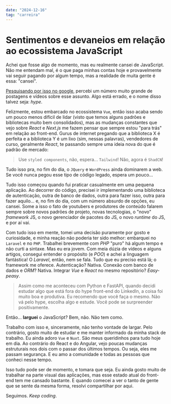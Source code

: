 ```yaml
---
date: "2024-12-16"
tag: "carreira"
---
```


<!--more-->

# Sentimentos e devaneios em relação ao ecossistema JavaScript

Achei que fosse algo de momento, mas eu realmente cansei de JavaScript. Não me entendam mal, é o que paga minhas contas hoje e provavelmente vai seguir pagando por algum tempo, mas a realidade de muita gente é essa: "cansei".

[Pesquisando por isso no google](https://www.google.com/search?q=Burned+out+on+Javascript&oq=Burned+out+on+Javascript&gs_lcrp=EgZjaHJvbWUyBggAEEUYOTIGCAEQRRg8MgYIAhBFGDzSAQcyNTFqMGo3qAIAsAIA&sourceid=chrome&ie=UTF-8), percebi um número muito grande de postagens e vídeos sobre esse assunto. Algo está errado, e o nome disso talvez seja: _hype_.

Felizmente, estou embarcado no ecossistema `Vue`, então isso acaba sendo um pouco menos difícil de lidar (visto que temos alguns padrões e bibliotecas muito bem consolidados), mas as mudanças constantes que vejo sobre _React_ e _Next.js_ me fazem pensar que sempre estou "para trás" em relação ao front-end. Gurus de internet pregando que a biblioteca X é perfeita e a biblioteca Y é um lixo (sim, nessas palavras), vendedores de curso, geralmente _React_, te passando sempre uma ideia nova do que é padrão de mercado:

> Use `styled components`, não, espera... `Tailwind`! Não, agora é `ShadCN`!

Tudo isso pra, no fim do dia, o `JQuery` e `WordPress` ainda dominarem a web. Se você nunca pegou esse tipo de código legado, espera um pouco...

Tudo isso começou quando fui praticar casualmente em uma pequena aplicação. Ao decorrer do código, precisei ir implementando uma biblioteca de autenticação, outra de banco de dados, outra para fazer isso, outra para fazer aquilo... e, no fim do dia, com um número absurdo de opções, eu cansei. Some a isso o fato de youtubers e produtores de conteúdo falarem sempre sobre novos padrões de projeto, novas tecnologias, o "novo" _framework_ JS, o novo gerenciador de pacotes do JS, o novo _runtime_ do JS, e por aí vai.

Com tudo isso em mente, tomei uma decisão puramente por gosto e curiosidade, e minha reação não poderia ter sido melhor: embarquei no `Laravel` e no `PHP`. Trabalhei brevemente com _PHP_ "puro" há algum tempo e não curti a sintaxe. Mas eu era jovem. Com meia dúzia de vídeos e alguns artigos, consegui entender o propósito (e _POO_) e achei a linguagem fantástica! O _Laravel_, então, nem se fala. Tudo que eu preciso está lá; o framework me oferece. Autenticação? Nativa. Conexão com banco de dados e _ORM_? Nativa. Integrar _Vue_ e _React_ no mesmo repositório? _Easy-peasy_.

> Assim como me aconteceu com Python e FastAPI, quando decidi estudar algo que está fora do hype front-end do LinkedIn, a coisa foi muito boa e produtiva. Eu recomendo que você faça o mesmo. Não vá pelo hype, escolha algo e estude. Você pode se surpreender positivamente.

Então... **larguei** o JavaScript? Bem, não. Não tem como.

Trabalho com isso e, sinceramente, não tenho vontade de largar. Pelo contrário, gosto muito de estudar e me manter informado da minha stack de trabalho. Eu ainda adoro `Vue` e `Nuxt`. São meus queridinhos para tudo hoje em dia. Ao contrário do React e do Angular, vejo poucas mudanças estruturais nos dois com o passar dos últimos tempos. Ou seja, eles me passam segurança. E eu amo a comunidade e todas as pessoas que conheci nesse tempo.

Isso tudo pode ser de momento, e tomara que seja. Eu ainda gosto muito de trabalhar na parte visual das aplicações, mas esse estado atual do front-end tem me cansado bastante. E quando comecei a ver o tanto de gente que se sente da mesma forma, resolvi compartilhar por aqui.

Seguimos. _Keep coding_.
